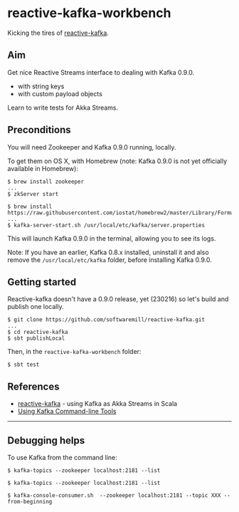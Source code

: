 # reactive-kafka-workbench

Kicking the tires of [reactive-kafka](https://github.com/softwaremill/reactive-kafka).

## Aim

Get nice Reactive Streams interface to dealing with Kafka 0.9.0.

- with string keys
- with custom payload objects

Learn to write tests for Akka Streams.

## Preconditions

You will need Zookeeper and Kafka 0.9.0 running, locally.

To get them on OS X, with Homebrew (note: Kafka 0.9.0 is not yet officially available in Homebrew):

```
$ brew install zookeeper
...
$ zkServer start
```

```
$ brew install https://raw.githubusercontent.com/iostat/homebrew2/master/Library/Formula/kafka.rb
...
$ kafka-server-start.sh /usr/local/etc/kafka/server.properties
```

This will launch Kafka 0.9.0 in the terminal, allowing you to see its logs.

Note: If you have an earlier, Kafka 0.8.x installed, uninstall it and also remove the `/usr/local/etc/kafka` folder, before
installing Kafka 0.9.0.

## Getting started

Reactive-kafka doesn't have a 0.9.0 release, yet (230216) so let's build and publish one locally.

```
$ git clone https://github.com/softwaremill/reactive-kafka.git
...
$ cd reactive-kafka
$ sbt publishLocal
```

Then, in the `reactive-kafka-workbench` folder:

```
$ sbt test
```

## References

- [reactive-kafka](https://github.com/softwaremill/reactive-kafka) - using Kafka as Akka Streams in Scala
- [Using Kafka Command-line Tools](http://www.cloudera.com/documentation/kafka/latest/topics/kafka_command_line.html)

---

## Debugging helps

To use Kafka from the command line:

```
$ kafka-topics --zookeeper localhost:2181 --list
```

```
$ kafka-topics --zookeeper localhost:2181 --list
```

```
$ kafka-console-consumer.sh  --zookeeper localhost:2181 --topic XXX --from-beginning
```

